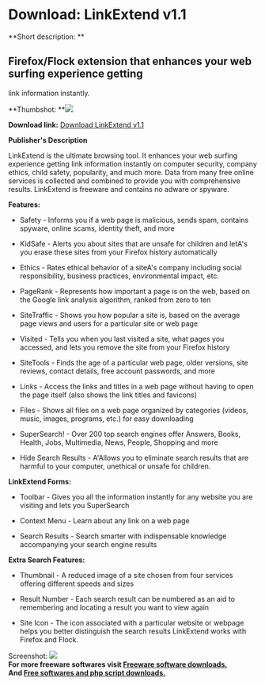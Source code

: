 # Download: LinkExtend v1.1

**Short description: **

## Firefox/Flock extension that enhances your web surfing experience getting
link information instantly.

  
**Thumbshot: **![](http://www.freewarefiles.com/screenshot/linkextend1_md.jpg)   
  
**Download link:** [Download LinkExtend v1.1](http://freesoftwares.boysofts.com/LinkExtend_program_47869.html)  
  

**Publisher's Description**  
  

LinkExtend is the ultimate browsing tool. It enhances your web surfing
experience getting link information instantly on computer security, company
ethics, child safety, popularity, and much more. Data from many free online
services is collected and combined to provide you with comprehensive results.
LinkExtend is freeware and contains no adware or spyware.

**Features:**

  * Safety - Informs you if a web page is malicious, sends spam, contains spyware, online scams, identity theft, and more  

  * KidSafe - Alerts you about sites that are unsafe for children and letA's you erase these sites from your Firefox history automatically  

  * Ethics - Rates ethical behavior of a siteA's company including social responsibility, business practices, environmental impact, etc.  

  * PageRank - Represents how important a page is on the web, based on the Google link analysis algorithm, ranked from zero to ten  

  * SiteTraffic - Shows you how popular a site is, based on the average page views and users for a particular site or web page  

  * Visited - Tells you when you last visited a site, what pages you accessed, and lets you remove the site from your Firefox history  

  * SiteTools - Finds the age of a particular web page, older versions, site reviews, contact details, free account passwords, and more  

  * Links - Access the links and titles in a web page without having to open the page itself (also shows the link titles and favicons)  

  * Files - Shows all files on a web page organized by categories (videos, music, images, programs, etc.) for easy downloading  

  * SuperSearch! - Over 200 top search engines offer Answers, Books, Health, Jobs, Multimedia, News, People, Shopping and more  

  * Hide Search Results - A'Allows you to eliminate search results that are harmful to your computer, unethical or unsafe for children. 

**LinkExtend Forms:**

  * Toolbar - Gives you all the information instantly for any website you are visiting and lets you SuperSearch  

  * Context Menu - Learn about any link on a web page  

  * Search Results - Search smarter with indispensable knowledge accompanying your search engine results  
  

**Extra Search Features:**

  * Thumbnail - A reduced image of a site chosen from four services offering different speeds and sizes  

  * Result Number - Each search result can be numbered as an aid to remembering and locating a result you want to view again  

  * Site Icon - The icon associated with a particular website or webpage helps you better distinguish the search results 
LinkExtend works with Firefox and Flock.

  
  
Screenshot: ![](http://www.freewarefiles.com/screenshot/linkextend1.jpg)  
**For more freeware softwares visit [Freeware software downloads.](http://freesoftwares.boysofts.com/)**   
**And [Free softwares and php script downloads.](http://www.boysofts.com/)**

